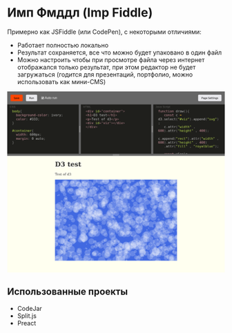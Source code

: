 Имп Фмддл (Imp Fiddle)
======================

Примерно как JSFiddle (или CodePen), с некоторыми отличиями:

- Работает полностью локально
- Результат сохраняется, все что можно будет упаковано в один файл
- Можно настроить чтобы при просмотре файла через интернет отображался только результат, при этом редактор не будет загружаться (годится для презентаций, портфолио, можно использовать как мини-CMS)
    
![screenshot](docs/fiddler.png)

Использованные проекты
----------------------

- CodeJar
- Split.js
- Preact
